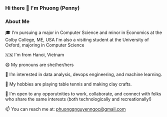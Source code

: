 ### Hi there 👋 I'm Phuong (Penny)

<!--
**phuong-nguyen-ngoc/phuong-nguyen-ngoc** is a ✨ _special_ ✨ repository because its `README.md` (this file) appears on your GitHub profile.

Here are some ideas to get you started:

- 🔭 I’m currently working on ...
- 🌱 I’m currently learning ...
- 👯 I’m looking to collaborate on ...
- 🤔 I’m looking for help with ...
- 💬 Ask me about ...
- 📫 How to reach me: ...
- 😄 Pronouns: ...
- ⚡ Fun fact: ...
-->
###  About Me
🎓  I'm pursuing a major in Computer Science and minor in Economics at the Colby College, ME, USA
    I'm also a visiting student at the University of Oxford, majoring in Computer Science

🇻🇳  I'm from Hanoi, Vietnam 

😄  My pronouns are she/her/hers

🌱  I’m interested in data analysis, devops engineering, and machine learning.

👀  My hobbies are playing table tennis and making clay crafts.

🔭  I'm open to any opporutnities to work, collaborate, and connect with folks who share the same interests (both technologically and recreationally!)

📫  You can reach me at: phuongqnguyenngoc@gmail.com





